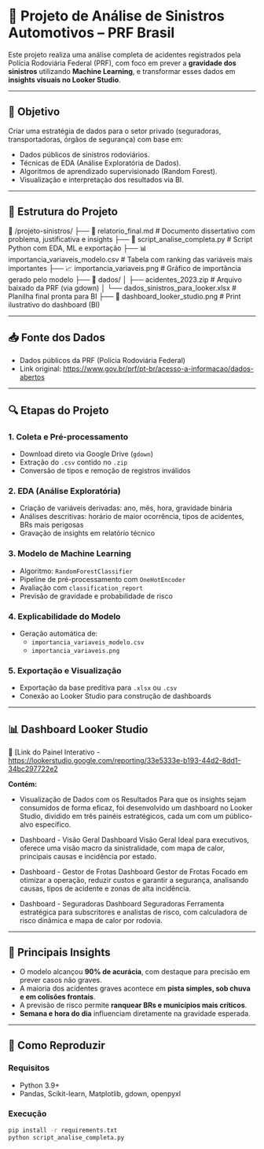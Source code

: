 # 🚗 Projeto de Análise de Sinistros Automotivos – PRF Brasil

Este projeto realiza uma análise completa de acidentes registrados pela Polícia Rodoviária Federal (PRF), com foco em prever a **gravidade dos sinistros** utilizando **Machine Learning**, e transformar esses dados em **insights visuais no Looker Studio**.

---

## 🧠 Objetivo

Criar uma estratégia de dados para o setor privado (seguradoras, transportadoras, órgãos de segurança) com base em:

- Dados públicos de sinistros rodoviários.
- Técnicas de EDA (Análise Exploratória de Dados).
- Algoritmos de aprendizado supervisionado (Random Forest).
- Visualização e interpretação dos resultados via BI.

---

## 📂 Estrutura do Projeto

📁 /projeto-sinistros/
├── 📄 relatorio_final.md # Documento dissertativo com problema, justificativa e insights
├── 🧠 script_analise_completa.py # Script Python com EDA, ML e exportação
├── 📊 importancia_variaveis_modelo.csv # Tabela com ranking das variáveis mais importantes
├── 📈 importancia_variaveis.png # Gráfico de importância gerado pelo modelo
├── 📁 dados/
│ ├── acidentes_2023.zip # Arquivo baixado da PRF (via gdown)
│ └── dados_sinistros_para_looker.xlsx # Planilha final pronta para BI
├── 📸 dashboard_looker_studio.png # Print ilustrativo do dashboard (BI)


---

## 📥 Fonte dos Dados

- Dados públicos da PRF (Polícia Rodoviária Federal)
- Link original: https://www.gov.br/prf/pt-br/acesso-a-informacao/dados-abertos

---

## 🔍 Etapas do Projeto

### 1. Coleta e Pré-processamento
- Download direto via Google Drive (`gdown`)
- Extração do `.csv` contido no `.zip`
- Conversão de tipos e remoção de registros inválidos

### 2. EDA (Análise Exploratória)
- Criação de variáveis derivadas: ano, mês, hora, gravidade binária
- Análises descritivas: horário de maior ocorrência, tipos de acidentes, BRs mais perigosas
- Gravação de insights em relatório técnico

### 3. Modelo de Machine Learning
- Algoritmo: `RandomForestClassifier`
- Pipeline de pré-processamento com `OneHotEncoder`
- Avaliação com `classification_report`
- Previsão de gravidade e probabilidade de risco

### 4. Explicabilidade do Modelo
- Geração automática de:
  - `importancia_variaveis_modelo.csv`
  - `importancia_variaveis.png`

### 5. Exportação e Visualização
- Exportação da base preditiva para `.xlsx` ou `.csv`
- Conexão ao Looker Studio para construção de dashboards

---

## 📊 Dashboard Looker Studio

🔗 [Link do Painel Interativo - https://lookerstudio.google.com/reporting/33e5333e-b193-44d2-8dd1-34bc297722e2

**Contém:**

- Visualização de Dados com os Resultados
Para que os insights sejam consumidos de forma eficaz, foi desenvolvido um dashboard no Looker Studio, dividido em três painéis estratégicos, cada um com um público-alvo específico.

- Dashboard - Visão Geral
Dashboard Visão Geral
Ideal para executivos, oferece uma visão macro da sinistralidade, com mapa de calor, principais causas e incidência por estado.

- Dashboard - Gestor de Frotas
Dashboard Gestor de Frotas
Focado em otimizar a operação, reduzir custos e garantir a segurança, analisando causas, tipos de acidente e zonas de alta incidência.

- Dashboard - Seguradoras
Dashboard Seguradoras
Ferramenta estratégica para subscritores e analistas de risco, com calculadora de risco dinâmica e mapa de calor por rodovia.
---

## 📌 Principais Insights

- O modelo alcançou **90% de acurácia**, com destaque para precisão em prever casos não graves.
- A maioria dos acidentes graves acontece em **pista simples, sob chuva e em colisões frontais**.
- A previsão de risco permite **ranquear BRs e municípios mais críticos**.
- **Semana e hora do dia** influenciam diretamente na gravidade esperada.

---

## 🚀 Como Reproduzir

### Requisitos

- Python 3.9+
- Pandas, Scikit-learn, Matplotlib, gdown, openpyxl

### Execução

```bash
pip install -r requirements.txt
python script_analise_completa.py
